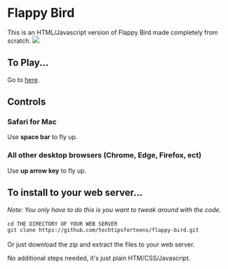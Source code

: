 <h1>Flappy Bird</h1>
This is an HTML/Javascript version of Flappy Bird made completely from scratch.

<img style="text-align: center;" src="https://techtipsforteens.com/images/flappy-bird-demo.png">

<h2>To Play...</h2>
Go to <a href="https://betas.techtipsforteens.com/flappy-bird/">here</a>.

<h2>Controls</h2>
<h3>Safari for Mac</h3>
Use <strong>space bar</strong> to fly up.
<h3>All other desktop browsers (Chrome, Edge, Firefox, ect)</h3>
Use <strong>up arrow key</strong> to fly up.

<h2>To install to your web server...</h2>
<em>Note: You only have to do this is you want to tweak around with the code.</em><br><br>
<code>cd THE DIRECTORY OF YOUR WEB SERVER</code><br>
<code>git clone https://github.com/techtipsforteens/flappy-bird.git</code><br><br>
Or just download the zip and extract the files to your web server.<br>

No additional steps needed, it's just plain HTM/CSS/Javascript.
